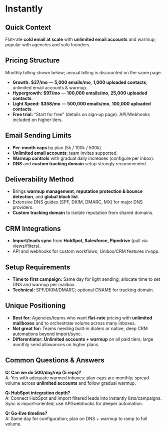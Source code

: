 # Instantly

## Quick Context
Flat‑rate **cold email at scale** with **unlimited email accounts** and warmup; popular with agencies and solo founders.

## Pricing Structure
Monthly billing shown below; annual billing is discounted on the same page.
- **Growth:** **$37/mo** — **5,000 emails/mo**, **1,000 uploaded contacts**, unlimited email accounts & warmup.  
- **Hypergrowth:** **$97/mo** — **100,000 emails/mo**, **25,000 uploaded contacts**.  
- **Light Speed:** **$358/mo** — **500,000 emails/mo**, **100,000 uploaded contacts**.  
- **Free trial:** “Start for free” (details on sign‑up page). API/Webhooks included on higher tiers.

## Email Sending Limits
- **Per‑month caps** by plan (5k / 100k / 500k).  
- **Unlimited email accounts**; team invites supported.  
- **Warmup controls** with gradual daily increases (configure per inbox).  
- **DNS** and **custom tracking domain** setup strongly recommended.

## Deliverability Method
- Brings **warmup management**, **reputation protection & bounce detection**, and **global block list**.  
- Extensive DNS guides (SPF, DKIM, DMARC, MX) for major DNS providers.  
- **Custom tracking domain** to isolate reputation from shared domains.

## CRM Integrations
- **Import/leads sync** from **HubSpot, Salesforce, Pipedrive** (pull via views/filters).  
- API and webhooks for custom workflows; Unibox/CRM features in‑app.

## Setup Requirements
- **Time to first campaign:** Same day for light sending; allocate time to set DNS and warmup per mailbox.  
- **Technical:** SPF/DKIM/DMARC; optional CNAME for tracking domain.

## Unique Positioning
- **Best for:** Agencies/teams who want **flat‑rate** pricing with **unlimited mailboxes** and to orchestrate volume across many inboxes.  
- **Not great for:** Teams needing built‑in dialers or native, deep CRM automations beyond import/sync.  
- **Differentiator:** **Unlimited accounts + warmup** on all paid tiers; large monthly send allowances on higher plans.

## Common Questions & Answers
**Q: Can we do 500/day/rep (5 reps)?**  
A: Yes with adequate warmed inboxes: plan caps are monthly; spread volume across **unlimited accounts** and follow gradual warmup.

**Q: HubSpot integration depth?**  
A: Connect HubSpot and import filtered leads into Instantly lists/campaigns. Sync is import‑oriented; use API/webhooks for deeper automation.

**Q: Go‑live timeline?**  
A: Same day for configuration; plan on DNS + warmup to ramp to full volume.
